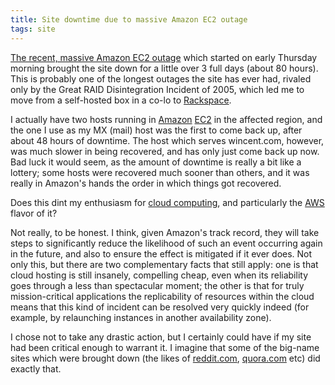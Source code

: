 ```yaml
---
title: Site downtime due to massive Amazon EC2 outage
tags: site
---
```


[The recent, massive Amazon EC2 outage](http://www.theregister.co.uk/2011/04/22/amazon_elastic_compute_cloud_still_experiencing_problems/) which started on early Thursday morning brought the site down for a little over 3 full days (about 80 hours). This is probably one of the longest outages the site has ever had, rivaled only by the Great RAID Disintegration Incident of 2005, which led me to move from a self-hosted box in a co-lo to [Rackspace](/wiki/Rackspace).

I actually have two hosts running in [Amazon](/wiki/Amazon) [EC2](/wiki/EC2) in the affected region, and the one I use as my MX (mail) host was the first to come back up, after about 48 hours of downtime. The host which serves wincent.com, however, was much slower in being recovered, and has only just come back up now. Bad luck it would seem, as the amount of downtime is really a bit like a lottery; some hosts were recovered much sooner than others, and it was really in Amazon's hands the order in which things got recovered.

Does this dint my enthusiasm for [cloud computing](/wiki/cloud_computing), and particularly the [AWS](/wiki/AWS) flavor of it?

Not really, to be honest. I think, given Amazon's track record, they will take steps to significantly reduce the likelihood of such an event occurring again in the future, and also to ensure the effect is mitigated if it ever does. Not only this, but there are two complementary facts that still apply: one is that cloud hosting is still insanely, compelling cheap, even when its reliability goes through a less than spectacular moment; the other is that for truly mission-critical applications the replicability of resources within the cloud means that this kind of incident can be resolved very quickly indeed (for example, by relaunching instances in another availability zone).

I chose not to take any drastic action, but I certainly could have if my site had been critical enough to warrant it. I imagine that some of the big-name sites which were brought down (the likes of [reddit.com](http://reddit.com), [quora.com](http://quora.com) etc) did exactly that.
